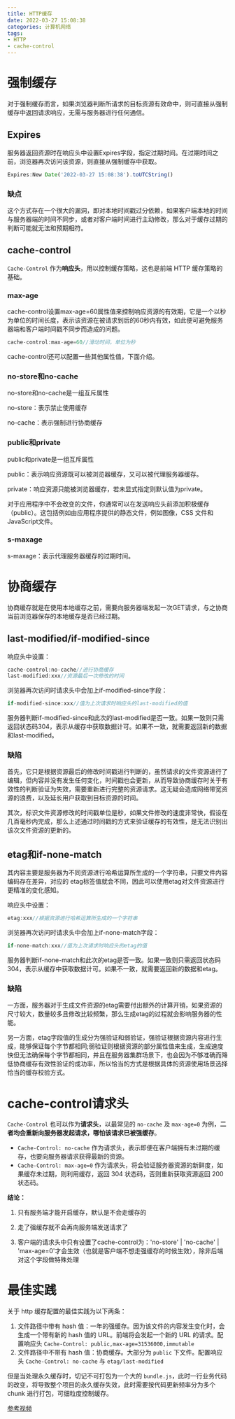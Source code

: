 ```yaml
---
title: HTTP缓存
date: 2022-03-27 15:08:38
categories: 计算机网络
tags: 
- HTTP
- cache-control
---
```


# 强制缓存

对于强制缓存而言，如果浏览器判断所请求的目标资源有效命中，则可直接从强制缓存中返回请求响应，无需与服务器进行任何通信。

## Expires

服务器返回资源时在响应头中设置Expires字段，指定过期时间。在过期时间之前，浏览器再次访问该资源，则直接从强制缓存中获取。

```js
Expires:New Date('2022-03-27 15:08:38').toUTCString()
```

### 缺点

这个方式存在一个很大的漏洞，即对本地时间戳过分依赖，如果客户端本地的时间与服务器端的时间不同步，或者对客户端时间进行主动修改，那么对于缓存过期的判断可能就无法和预期相符。

## cache-control

`Cache-Control` 作为**响应头**，用以控制缓存策略，这也是前端 HTTP 缓存策略的基础。

### max-age

cache-control设置max-age=60属性值来控制响应资源的有效期，它是一个以秒为单位的时间长度，表示该资源在被请求到后的60秒内有效，如此便可避免服务器端和客户端时间戳不同步而造成的问题。

```js
cache-control:max-age=60//滑动时间，单位为秒
```

cache-control还可以配置一些其他属性值，下面介绍。

### no-store和no-cache

no-store和no-cache是一组互斥属性

no-store：表示禁止使用缓存

no-cache：表示强制进行协商缓存

### public和private

public和private是一组互斥属性

public：表示响应资源既可以被浏览器缓存，又可以被代理服务器缓存。

private：响应资源只能被浏览器缓存，若未显式指定则默认值为private。

对于应用程序中不会改变的文件，你通常可以在发送响应头前添加积极缓存（public）。这包括例如由应用程序提供的静态文件，例如图像，CSS 文件和JavaScript文件。

### s-maxage

s-maxage：表示代理服务器缓存的过期时间。

# 协商缓存

协商缓存就是在使用本地缓存之前，需要向服务器端发起一次GET请求，与之协商当前浏览器保存的本地缓存是否已经过期。

## last-modified/if-modified-since

响应头中设置：

```js
cache-control:no-cache//进行协商缓存
last-modified:xxx//资源最后一次修改的时间
```

浏览器再次访问时请求头中会加上if-modified-since字段：

```js
if-modified-since:xxx//值为上次请求时响应头的last-modified的值
```

服务器判断if-modified-since和此次的last-modified是否一致。如果一致则只需返回状态码304，表示从缓存中获取数据计可。如果不一致，就需要返回新的数据和last-modified。

### 缺陷

首先，它只是根据资源最后的修改时间戳进行判断的，虽然请求的文件资源进行了编辑，但内容并没有发生任何变化，时间戳也会更新，从而导致协商缓存时关于有效性的判断验证为失效，需要重新进行完整的资源请求。这无疑会造成网络带宽资源的浪费，以及延长用户获取到目标资源的时间。

其次，标识文件资源修改的时间戳单位是秒，如果文件修改的速度非常快，假设在几百毫秒内完成，那么上述通过时间戳的方式来验证缓存的有效性，是无法识别出该次文件资源的更新的。

## etag和if-none-match

其内容主要是服务器为不同资源进行哈希运算所生成的一个字符串，只要文件内容编码存在差异，对应的 etag标签值就会不同，因此可以使用etag对文件资源进行更精准的变化感知。

响应头中设置：

```js
etag:xxx//根据资源进行哈希运算所生成的一个字符串
```

浏览器再次访问时请求头中会加上if-none-match字段：

```js
if-none-match:xxx//值为上次请求时响应头的etag的值
```

服务器判断if-none-match和此次的etag是否一致。如果一致则只需返回状态码304，表示从缓存中获取数据计可。如果不一致，就需要返回新的数据和etag。

### 缺陷

一方面，服务器对于生成文件资源的etag需要付出额外的计算开销，如果资源的尺寸较大，数量较多且修改比较频繁，那么生成etag的过程就会影响服务器的性能。

另一方面，etag字段值的生成分为强验证和弱验证，强验证根据资源内容进行生成，能够保证每个字节都相同;弱验证则根据资源的部分属性值来生成，生成速度快但无法确保每个字节都相同，并且在服务器集群场景下，也会因为不够准确而降低协商缓存有效性验证的成功率，所以恰当的方式是根据具体的资源使用场景选择恰当的缓存校验方式。

# cache-control请求头

`Cache-Control` 也可以作为**请求头**，以最常见的 `no-cache` 及 `max-age=0` 为例，**二者均会重新向服务器发起请求，哪怕该请求已被强缓存**。

- `Cache-Control: no-cache` 作为请求头，表示即便在客户端拥有未过期的缓存，也要向服务器请求获得最新的资源。
- `Cache-Control: max-age=0` 作为请求头，将会验证服务器资源的新鲜度，如果缓存未过期，则利用缓存，返回 304 状态码，否则重新获取资源返回 200 状态码。

**结论：**

1. 只有服务端才能开启缓存，默认是不会走缓存的

2. 走了强缓存就不会再向服务端发送请求了

3. 客户端的请求头中只有设置了cache-control为：'no-store' | 'no-cache' | 'max-age=0'才会生效（也就是客户端不想走强缓存的时候生效），除非后端对这个字段做特殊处理

# 最佳实践

关于 http 缓存配置的最佳实践为以下两条：

1. 文件路径中带有 hash 值：一年的强缓存。因为该文件的内容发生变化时，会生成一个带有新的 hash 值的 URL。前端将会发起一个新的 URL 的请求。配置响应头 `Cache-Control: public,max-age=31536000,immutable`
2. 文件路径中不带有 hash 值：协商缓存。大部分为 `public` 下文件。配置响应头 `Cache-Control: no-cache` 与 `etag/last-modified`

但是当处理永久缓存时，切记不可打包为一个大的 `bundle.js`，此时一行业务代码的改变，将导致整个项目的永久缓存失效，此时需要按代码更新频率分为多个 chunk 进行打包，可细粒度控制缓存。



[参考视频](https://www.bilibili.com/video/BV1Jr4y1v7Nc?p=5&t=580.1)
